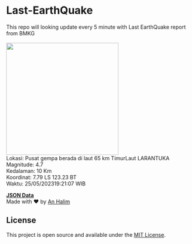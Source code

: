# Last-EarthQuake
This repo will looking update every 5 minute with Last EarthQuake report from BMKG
<br>
<br>
<img src="https://static.bmkg.go.id/20230525192107.mmi.jpg" width="300"/>
<br>
Lokasi: Pusat gempa berada di laut 65 km TimurLaut LARANTUKA <br>
Magnitude: 4.7 <br>
Kedalaman: 10 Km <br>
Koordinat: 7.79 LS 123.23 BT <br>
Waktu: 25/05/202319:21:07 WIB <br>

<a href="./data/data.json">**JSON Data**</a>
<br>
Made with ❤️ by <a href="https://github.com/an-halim">An Halim</a>
## License

This project is open source and available under the [MIT License](LICENSE).
